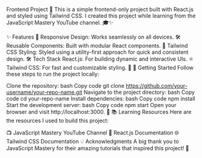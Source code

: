 
Frontend Project 🚀
This is a simple frontend-only project built with React.js and styled using Tailwind CSS. I created this project while learning from the JavaScript Mastery YouTube channel. 🎓✨

✨ Features
🌟 Responsive Design: Works seamlessly on all devices.
🛠️ Reusable Components: Built with modular React components.
🎨 Tailwind CSS Styling: Styled using a utility-first approach for quick and consistent design.
🛠️ Tech Stack
React.js: For building dynamic and interactive UIs. ⚛️
Tailwind CSS: For fast and customizable styling. 🎨
🚀 Getting Started
Follow these steps to run the project locally:

Clone the repository:
bash
Copy code
git clone https://github.com/your-username/your-repo-name.git
Navigate to the project directory:
bash
Copy code
cd your-repo-name
Install dependencies:
bash
Copy code
npm install
Start the development server:
bash
Copy code
npm start
Open your browser and visit http://localhost:3000. 🎉
📚 Learning Resources
Here are the resources I used to build this project:

📺 JavaScript Mastery YouTube Channel
📖 React.js Documentation
🌐 Tailwind CSS Documentation
💡 Acknowledgments
A big thank you to JavaScript Mastery for their amazing tutorials that inspired this project! 🙏

